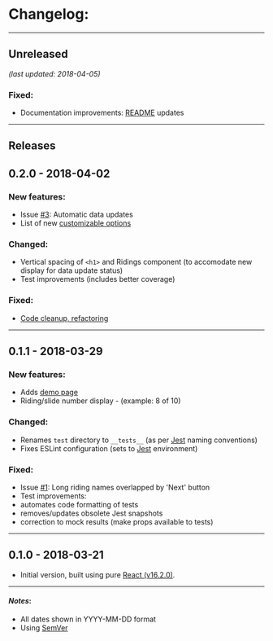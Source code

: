 # Changelog:

- - -
## Unreleased
*(last updated: 2018-04-05)*

### Fixed:
* Documentation improvements: [README](https://github.com/hfagerlund/elections-carousel-component/blob/master/README.md) updates

- - -
## Releases

## 0.2.0 - 2018-04-02

### New features:
* Issue [#3](https://github.com/hfagerlund/elections-carousel-component/issues/3): Automatic data updates
* List of new [customizable options](https://github.com/hfagerlund/elections-carousel-component#customizable-options)

### Changed:
* Vertical spacing of `<h1>` and Ridings component (to accomodate new display for data update status)
* Test improvements (includes better coverage)

### Fixed:
* [Code cleanup, refactoring](https://github.com/hfagerlund/elections-carousel-component/blob/master/src/js/elections/components/App.jsx)

- - -
## 0.1.1 - 2018-03-29

### New features:
* Adds [demo page](https://hfagerlund.github.io/elections-carousel-component/)
* Riding/slide number display - (example: 8 of 10)

### Changed:
* Renames `test` directory to `__tests__` (as per [Jest](https://github.com/facebook/jest) naming conventions)
* Fixes ESLint configuration (sets to [Jest](https://github.com/facebook/jest) environment)

### Fixed:
* Issue [#1](https://github.com/hfagerlund/elections-carousel-component/issues/1): Long riding names overlapped by 'Next' button
* Test improvements: 
 * automates code formatting of tests
 * removes/updates obsolete Jest snapshots
 * correction to mock results (make props available to tests)

- - -
## 0.1.0 - 2018-03-21 
* Initial version, built using pure [React (v16.2.0)](https://github.com/facebook/react).

- - -
#### *Notes*: 
* All dates shown in YYYY-MM-DD format
* Using [SemVer](http://semver.org/)

